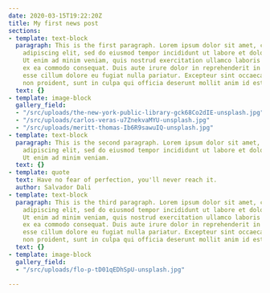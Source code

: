 ```yaml
---
date: 2020-03-15T19:22:20Z
title: My first news post
sections:
- template: text-block
  paragraph: This is the first paragraph. Lorem ipsum dolor sit amet, consectetur
    adipiscing elit, sed do eiusmod tempor incididunt ut labore et dolore magna aliqua.
    Ut enim ad minim veniam, quis nostrud exercitation ullamco laboris nisi ut aliquip
    ex ea commodo consequat. Duis aute irure dolor in reprehenderit in voluptate velit
    esse cillum dolore eu fugiat nulla pariatur. Excepteur sint occaecat cupidatat
    non proident, sunt in culpa qui officia deserunt mollit anim id est laborum.
  text: {}
- template: image-block
  gallery_field:
  - "/src/uploads/the-new-york-public-library-gck68Co2dIE-unsplash.jpg"
  - "/src/uploads/carlos-veras-u7ZnekvaMYU-unsplash.jpg"
  - "/src/uploads/meritt-thomas-Ib6R9sawuIQ-unsplash.jpg"
- template: text-block
  paragraph: This is the second paragraph. Lorem ipsum dolor sit amet, consectetur
    adipiscing elit, sed do eiusmod tempor incididunt ut labore et dolore magna aliqua.
    Ut enim ad minim veniam.
  text: {}
- template: quote
  text: Have no fear of perfection, you'll never reach it.
  author: Salvador Dali
- template: text-block
  paragraph: This is the third paragraph. Lorem ipsum dolor sit amet, consectetur
    adipiscing elit, sed do eiusmod tempor incididunt ut labore et dolore magna aliqua.
    Ut enim ad minim veniam, quis nostrud exercitation ullamco laboris nisi ut aliquip
    ex ea commodo consequat. Duis aute irure dolor in reprehenderit in voluptate velit
    esse cillum dolore eu fugiat nulla pariatur. Excepteur sint occaecat cupidatat
    non proident, sunt in culpa qui officia deserunt mollit anim id est laborum.
  text: {}
- template: image-block
  gallery_field:
  - "/src/uploads/flo-p-tD01qEDhSpU-unsplash.jpg"

---
```

